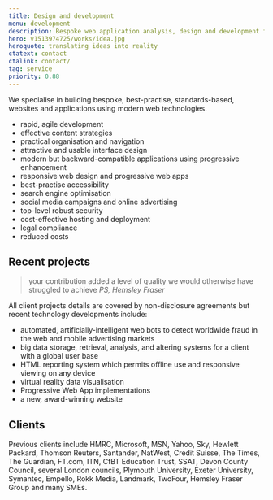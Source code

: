 ```yaml
---
title: Design and development
menu: development
description: Bespoke web application analysis, design and development for desktop and mobile devices.
hero: v1513974725/works/idea.jpg
heroquote: translating ideas into reality
ctatext: contact
ctalink: contact/
tag: service
priority: 0.88
---
```


We specialise in building bespoke, best-practise, standards-based, websites and applications using modern web technologies.

* rapid, agile development
* effective content strategies
* practical organisation and navigation
* attractive and usable interface design
* modern but backward-compatible applications using progressive enhancement
* responsive web design and progressive web apps
* best-practise accessibility
* search engine optimisation
* social media campaigns and online advertising
* top-level robust security
* cost-effective hosting and deployment
* legal compliance
* reduced costs


## Recent projects

> your contribution added a level of quality we would otherwise have struggled to achieve
<cite>PS, Hemsley Fraser</cite>

All client projects details are covered by non-disclosure agreements but recent technology developments include:

* automated, artificially-intelligent web bots to detect worldwide fraud in the web and mobile advertising markets
* big data storage, retrieval, analysis, and altering systems for a client with a global user base
* HTML reporting system which permits offline use and responsive viewing on any device
* virtual reality data visualisation
* Progressive Web App implementations
* a new, award-winning website


## Clients
Previous clients include HMRC, Microsoft, MSN, Yahoo, Sky, Hewlett Packard, Thomson Reuters, Santander, NatWest, Credit Suisse, The Times, The Guardian, FT.com, ITN, CfBT Education Trust, SSAT, Devon County Council, several London councils, Plymouth University, Exeter University, Symantec, Empello, Rokk Media, Landmark, TwoFour, Hemsley Fraser Group and many SMEs.
